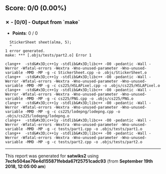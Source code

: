 


## Score: 0/0 (0.00%)


### ✗ - [0/0] - Output from &#x60;make&#x60;

- **Points**: 0 / 0

```tests/part2.cpp:13:3: fatal error: unknown type name &#x27;StickerSheet&#x27;
  StickerSheet sheet(alma, 5);
  ^
1 error generated.
make: *** [.objs/tests/part2.o] Error 1
```
```clang++  -std&#x3D;c++1y -stdlib&#x3D;libc++ -O0 -pedantic -Wall -Werror -Wfatal-errors -Wextra -Wno-unused-parameter -Wno-unused-variable -MMD -MP -g -c Image.cpp -o .objs/Image.o
clang++  -std&#x3D;c++1y -stdlib&#x3D;libc++ -O0 -pedantic -Wall -Werror -Wfatal-errors -Wextra -Wno-unused-parameter -Wno-unused-variable -MMD -MP -g -c StickerSheet.cpp -o .objs/StickerSheet.o
clang++  -std&#x3D;c++1y -stdlib&#x3D;libc++ -O0 -pedantic -Wall -Werror -Wfatal-errors -Wextra -Wno-unused-parameter -Wno-unused-variable -MMD -MP -g -c cs225/HSLAPixel.cpp -o .objs/cs225/HSLAPixel.o
clang++  -std&#x3D;c++1y -stdlib&#x3D;libc++ -O0 -pedantic -Wall -Werror -Wfatal-errors -Wextra -Wno-unused-parameter -Wno-unused-variable -MMD -MP -g -c cs225/PNG.cpp -o .objs/cs225/PNG.o
clang++  -std&#x3D;c++1y -stdlib&#x3D;libc++ -O0 -pedantic -Wall -Werror -Wfatal-errors -Wextra -Wno-unused-parameter -Wno-unused-variable -MMD -MP -g -c cs225/lodepng/lodepng.cpp -o .objs/cs225/lodepng/lodepng.o
clang++  -std&#x3D;c++1y -stdlib&#x3D;libc++ -O0 -pedantic -Wall -Werror -Wfatal-errors -Wextra -Wno-unused-parameter -Wno-unused-variable -MMD -MP -g -c tests/part1.cpp -o .objs/tests/part1.o
clang++  -std&#x3D;c++1y -stdlib&#x3D;libc++ -O0 -pedantic -Wall -Werror -Wfatal-errors -Wextra -Wno-unused-parameter -Wno-unused-variable -MMD -MP -g -c tests/part2.cpp -o .objs/tests/part2.o
```


---

This report was generated for **satwiks2** using **7ecfe504ae76e4d155871febda67f25751cadc93** (from **September 19th 2018, 12:05:00 am**)
